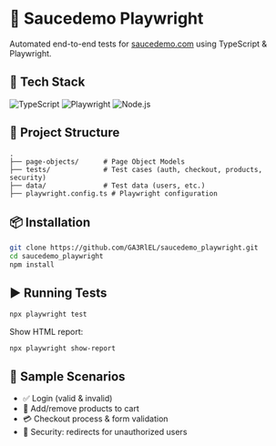 # 🧪 Saucedemo Playwright

Automated end-to-end tests for [saucedemo.com](https://www.saucedemo.com) using TypeScript & Playwright.

## 🚀 Tech Stack
![TypeScript](https://img.shields.io/badge/TypeScript-3178C6?logo=typescript&logoColor=white)
![Playwright](https://img.shields.io/badge/Playwright-2EAD33?logo=playwright&logoColor=white)
![Node.js](https://img.shields.io/badge/Node.js-339933?logo=node.js&logoColor=white)

## 📂 Project Structure

```
.
├── page-objects/      # Page Object Models
├── tests/             # Test cases (auth, checkout, products, security)
├── data/              # Test data (users, etc.)
├── playwright.config.ts # Playwright configuration
```

## 📦 Installation

```bash
git clone https://github.com/GA3RlEL/saucedemo_playwright.git
cd saucedemo_playwright
npm install
```

## ▶️ Running Tests

```bash
npx playwright test
```
Show HTML report:
```bash
npx playwright show-report
```

## 📝 Sample Scenarios

- ✅ Login (valid & invalid)
- 🛒 Add/remove products to cart
- 💳 Checkout process & form validation
- 🔐 Security: redirects for unauthorized users
